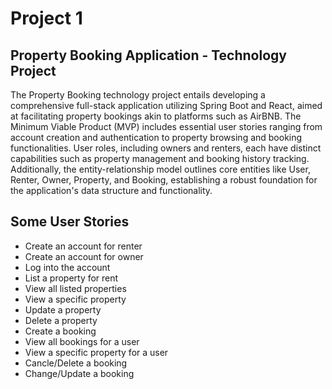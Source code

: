 # Project 1
## Property Booking Application - Technology Project
The Property Booking technology project entails developing a comprehensive full-stack application utilizing Spring Boot and React, aimed at facilitating property bookings akin to platforms such as AirBNB. The Minimum Viable Product (MVP) includes essential user stories ranging from account creation and authentication to property browsing and booking functionalities. User roles, including owners and renters, each have distinct capabilities such as property management and booking history tracking. Additionally, the entity-relationship model outlines core entities like User, Renter, Owner, Property, and Booking, establishing a robust foundation for the application's data structure and functionality.

## Some User Stories
- Create an account for renter
- Create an account for owner
- Log into the account
- List a property for rent
- View all listed properties
- View a specific property
- Update a property
- Delete a property
- Create a booking
- View all bookings for a user
- View a specific property for a user
- Cancle/Delete a booking
- Change/Update a booking